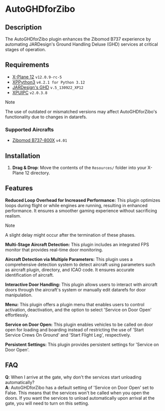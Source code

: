 # AutoGHDforZibo 
  
## Description  
  
The AutoGHDforZibo plugin enhances the Zibomod B737 experience by automating JARDesign's Ground Handling Deluxe (GHD) services at critical stages of operation.
  
## Requirements  
  
- [X-Plane 12](https://www.x-plane.com/)  `v12.0.9-rc-5`  
- [XPPython3](https://xppython3.readthedocs.io/en/latest/)  `v4.2.1 for Python 3.12`  
- [JARDesign's GHD](https://main.jardesign.org/GHD.html)  `v.5_130922_XP12`  
- [XPUIPC](https://www.schiratti.com/xpuipc.html)  `v2.0.3.8`  
  
> [!NOTE]  
> The use of outdated or mismatched versions may affect AutoGHDforZibo's functionality due to changes in datarefs.  
  
### Supported Aircrafts  
 - [Zibomod B737-800X](https://forums.x-plane.org/index.php?/forums/forum/384-zibo-b738-800-modified/) `v4.01`  
  
## Installation  
  
1. **Drag & Drop**: Move the contents of the `Resources/` folder into your X-Plane 12 directory.  
  
## Features  
  
**Reduced Loop Overhead for Increased Performance:**
   This plugin optimizes loops during flight or while engines are running, resulting in enhanced performance. It ensures a smoother gaming experience without sacrificing realism.  
  
> [!NOTE]  
> A slight delay might occur after the termination of these phases.  
  
**Multi-Stage Aircraft Detection:**
   This plugin includes an integrated FPS monitor that provides real-time door monitoring.  
  
**Aircraft Detection via Multiple Parameters:**
   This plugin uses a comprehensive detection system to detect aircraft using parameters such as aircraft plugin, directory, and ICAO code. It ensures accurate identification of aircraft.  
  
**Interactive Door Handling:**
   This plugin allows users to interact with aircraft doors through the aircraft's system or manually edit datarefs for door manipulation.  
  
**Menu:**
   This plugin offers a plugin menu that enables users to control activation, deactivation, and the option to select 'Service on Door Open' effortlessly. 
  
**Service on Door Open:**
   This plugin enables vehicles to be called on door open for loading and boarding instead of restricting the use of 'Start Service Crews On Ground' and 'Start Flight Leg', respectively.  
  
**Persistent Settings:**
   This plugin provides persistent settings for 'Service on Door Open'.  
  
## FAQ  
**Q**: When I arrive at the gate, why don't the services start unloading automatically?  
**A**: AutoGHDforZibo has a default setting of 'Service on Door Open' set to False. This means that the services won't be called when you open the doors. If you want the services to unload automatically upon arrival at the gate, you will need to turn on this setting.  
